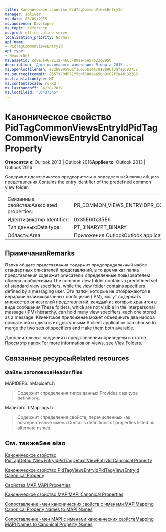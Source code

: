 ```yaml
---
title: Каноническое свойство PidTagCommonViewsEntryId
manager: soliver
ms.date: 03/09/2015
ms.audience: Developer
ms.topic: reference
ms.prod: office-online-server
localization_priority: Normal
api_name:
- PidTagCommonViewsEntryId
api_type:
- HeaderDef
ms.assetid: cd9e6a46-2112-4663-891e-5e57b22c0950
description: 'Дата последнего изменения: 9 марта 2015 г.'
ms.openlocfilehash: e22b8905901f16606614ac918896f3afe0093752
ms.sourcegitcommit: 8657170d071f9bcf680aba50b9c07f2a4fb82283
ms.translationtype: MT
ms.contentlocale: ru-RU
ms.lasthandoff: 04/28/2019
ms.locfileid: "33437345"
---
```

# <a name="pidtagcommonviewsentryid-canonical-property"></a><span data-ttu-id="ef886-103">Каноническое свойство PidTagCommonViewsEntryId</span><span class="sxs-lookup"><span data-stu-id="ef886-103">PidTagCommonViewsEntryId Canonical Property</span></span>

  
  
<span data-ttu-id="ef886-104">**Относится к**: Outlook 2013 | Outlook 2016</span><span class="sxs-lookup"><span data-stu-id="ef886-104">**Applies to**: Outlook 2013 | Outlook 2016</span></span> 
  
<span data-ttu-id="ef886-105">Содержит идентификатор предварительно определенной папки общего представления.</span><span class="sxs-lookup"><span data-stu-id="ef886-105">Contains the entry identifier of the predefined common view folder.</span></span> 
  
|||
|:-----|:-----|
|<span data-ttu-id="ef886-106">Связанные свойства:</span><span class="sxs-lookup"><span data-stu-id="ef886-106">Associated properties:</span></span>  <br/> |<span data-ttu-id="ef886-107">PR_COMMON_VIEWS_ENTRYID</span><span class="sxs-lookup"><span data-stu-id="ef886-107">PR_COMMON_VIEWS_ENTRYID</span></span>  <br/> |
|<span data-ttu-id="ef886-108">Идентификатор:</span><span class="sxs-lookup"><span data-stu-id="ef886-108">Identifier:</span></span>  <br/> |<span data-ttu-id="ef886-109">0x35E6</span><span class="sxs-lookup"><span data-stu-id="ef886-109">0x35E6</span></span>  <br/> |
|<span data-ttu-id="ef886-110">Тип данных:</span><span class="sxs-lookup"><span data-stu-id="ef886-110">Data type:</span></span>  <br/> |<span data-ttu-id="ef886-111">PT_BINARY</span><span class="sxs-lookup"><span data-stu-id="ef886-111">PT_BINARY</span></span>  <br/> |
|<span data-ttu-id="ef886-112">Область:</span><span class="sxs-lookup"><span data-stu-id="ef886-112">Area:</span></span>  <br/> |<span data-ttu-id="ef886-113">Приложение Outlook</span><span class="sxs-lookup"><span data-stu-id="ef886-113">Outlook application</span></span>  <br/> |
   
## <a name="remarks"></a><span data-ttu-id="ef886-114">Примечания</span><span class="sxs-lookup"><span data-stu-id="ef886-114">Remarks</span></span>

<span data-ttu-id="ef886-115">Папка общего представления содержит предопределенный набор стандартных описателей представлений, в то время как папка представления содержит описатели, определенные пользователем обмена сообщениями.</span><span class="sxs-lookup"><span data-stu-id="ef886-115">The common view folder contains a predefined set of standard view specifiers, while the view folder contains specifiers defined by a messaging user.</span></span> <span data-ttu-id="ef886-116">Эти папки, которые не отображаются в иерархии взаимосвязанных сообщений (IPM), могут содержать множество описателей представлений, каждый из которых хранится в виде сообщения.</span><span class="sxs-lookup"><span data-stu-id="ef886-116">These folders, which are not visible in the interpersonal message (IPM) hierarchy, can hold many view specifiers, each one stored as a message.</span></span> <span data-ttu-id="ef886-117">Клиентское приложение может объединить два набора описателей и сделать их доступными.</span><span class="sxs-lookup"><span data-stu-id="ef886-117">A client application can choose to merge the two sets of specifiers and make them both available.</span></span> 
  
<span data-ttu-id="ef886-118">Дополнительные сведения о представлениях приведены в статье [Просмотр папок](mapi-view-folders.md).</span><span class="sxs-lookup"><span data-stu-id="ef886-118">For more information on views, see [View Folders](mapi-view-folders.md).</span></span>
  
## <a name="related-resources"></a><span data-ttu-id="ef886-119">Связанные ресурсы</span><span class="sxs-lookup"><span data-stu-id="ef886-119">Related resources</span></span>

### <a name="header-files"></a><span data-ttu-id="ef886-120">Файлы заголовков</span><span class="sxs-lookup"><span data-stu-id="ef886-120">Header files</span></span>

<span data-ttu-id="ef886-121">MAPIDEFS. h</span><span class="sxs-lookup"><span data-stu-id="ef886-121">Mapidefs.h</span></span>
  
> <span data-ttu-id="ef886-122">Содержит определения типов данных.</span><span class="sxs-lookup"><span data-stu-id="ef886-122">Provides data type definitions.</span></span>
    
<span data-ttu-id="ef886-123">Мапитагс. h</span><span class="sxs-lookup"><span data-stu-id="ef886-123">Mapitags.h</span></span>
  
> <span data-ttu-id="ef886-124">Содержит определения свойств, перечисленных как альтернативные имена.</span><span class="sxs-lookup"><span data-stu-id="ef886-124">Contains definitions of properties listed as alternate names.</span></span>
    
## <a name="see-also"></a><span data-ttu-id="ef886-125">См. также</span><span class="sxs-lookup"><span data-stu-id="ef886-125">See also</span></span>



[<span data-ttu-id="ef886-126">Каноническое свойство PidTagDefaultViewEntryId</span><span class="sxs-lookup"><span data-stu-id="ef886-126">PidTagDefaultViewEntryId Canonical Property</span></span>](pidtagdefaultviewentryid-canonical-property.md)
  
[<span data-ttu-id="ef886-127">Каноническое свойство PidTagViewsEntryId</span><span class="sxs-lookup"><span data-stu-id="ef886-127">PidTagViewsEntryId Canonical Property</span></span>](pidtagviewsentryid-canonical-property.md)


[<span data-ttu-id="ef886-128">Свойства MAPI</span><span class="sxs-lookup"><span data-stu-id="ef886-128">MAPI Properties</span></span>](mapi-properties.md)
  
[<span data-ttu-id="ef886-129">Каноническое свойство MAPI</span><span class="sxs-lookup"><span data-stu-id="ef886-129">MAPI Canonical Properties</span></span>](mapi-canonical-properties.md)
  
[<span data-ttu-id="ef886-130">Сопоставление имен канонических свойств с именами MAPI</span><span class="sxs-lookup"><span data-stu-id="ef886-130">Mapping Canonical Property Names to MAPI Names</span></span>](mapping-canonical-property-names-to-mapi-names.md)
  
[<span data-ttu-id="ef886-131">Сопоставление имен MAPI с именами канонических свойств</span><span class="sxs-lookup"><span data-stu-id="ef886-131">Mapping MAPI Names to Canonical Property Names</span></span>](mapping-mapi-names-to-canonical-property-names.md)

